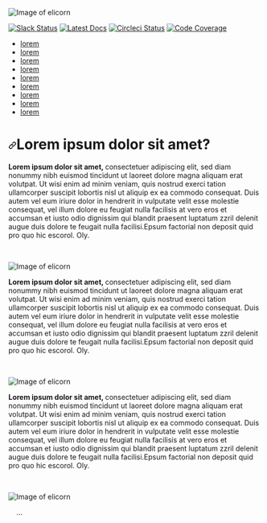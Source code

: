 ![Image of elicorn](https://c0745.paas2.tx.modxcloud.com/assets/images/MIC21001-single-elicorn-green-840x140-a.png)

<p><a href="https://slack.citusdata.com" rel="nofollow"><img src="https://camo.githubusercontent.com/02a19c775bbaf83cfd1f62a8ae110163cd48bda45bce19f64fdb51d54c09ff1a/687474703a2f2f736c61636b2e6369747573646174612e636f6d2f62616467652e737667" alt="Slack Status" data-canonical-src="http://slack.citusdata.com/badge.svg" style="max-width:100%;"></a>
<a href="https://docs.citusdata.com/" rel="nofollow"><img src="https://camo.githubusercontent.com/2c81072c289d1a3fbdb088380d6269c02d4e2493afe02fe64fcff355882aded7/68747470733a2f2f696d672e736869656c64732e696f2f62616467652f646f63732d6c61746573742d627269676874677265656e2e737667" alt="Latest Docs" data-canonical-src="https://img.shields.io/badge/docs-latest-brightgreen.svg" style="max-width:100%;"></a>
<a href="https://circleci.com/gh/citusdata/citus.svg?style=svg" rel="nofollow"><img src="https://camo.githubusercontent.com/da9b83de834ae4f9696234282fcc4725b483e64139acefd364e5e7a5b05e72d2/68747470733a2f2f636972636c6563692e636f6d2f67682f6369747573646174612f63697475732e7376673f7374796c653d737667" alt="Circleci Status" data-canonical-src="https://circleci.com/gh/citusdata/citus.svg?style=svg" style="max-width:100%;"></a>
<a href="https://codecov.io/gh/citusdata/citus/branch/master/graph/badge.svg" rel="nofollow"><img src="https://camo.githubusercontent.com/e64f583b3af595dd47f637e3ed32979364f39f5ceecf7a2ebb6fa91a259b1229/68747470733a2f2f636f6465636f762e696f2f67682f6369747573646174612f63697475732f6272616e63682f6d61737465722f67726170682f62616467652e737667" alt="Code Coverage" data-canonical-src="https://codecov.io/gh/citusdata/citus/branch/master/graph/badge.svg" style="max-width:100%;"></a></p>

<ul>
<li><a href="#what-is-citus">lorem</a></li>
<li><a href="#get-started">lorem</a></li>
<li><a href="#build-apps">lorem</a></li>
<li><a href="#whats-being-worked-on">lorem</a></li>
<li><a href="#architecture">lorem</a></li>
<li><a href="#need-help">lorem</a></li>
<li><a href="#contribute">lorem</a></li>
<li><a href="#license">lorem</a></li>
<li><a href="#read-more">lorem</a></li>
</ul>

<h1><a id="user-content-what-is-yugabytedb" class="anchor" aria-hidden="true" href="#what-is-citus"><svg class="octicon octicon-link" viewBox="0 0 16 16" version="1.1" width="16" height="16" aria-hidden="true"><path fill-rule="evenodd" d="M7.775 3.275a.75.75 0 001.06 1.06l1.25-1.25a2 2 0 112.83 2.83l-2.5 2.5a2 2 0 01-2.83 0 .75.75 0 00-1.06 1.06 3.5 3.5 0 004.95 0l2.5-2.5a3.5 3.5 0 00-4.95-4.95l-1.25 1.25zm-4.69 9.64a2 2 0 010-2.83l2.5-2.5a2 2 0 012.83 0 .75.75 0 001.06-1.06 3.5 3.5 0 00-4.95 0l-2.5 2.5a3.5 3.5 0 004.95 4.95l1.25-1.25a.75.75 0 00-1.06-1.06l-1.25 1.25a2 2 0 01-2.83 0z"></path></svg></a>Lorem ipsum dolor sit amet?</h1>

<p><strong>Lorem ipsum dolor sit amet, </strong>consectetuer adipiscing elit, sed diam nonummy nibh euismod tincidunt ut laoreet dolore magna aliquam erat volutpat. Ut wisi enim ad minim veniam, quis nostrud exerci tation ullamcorper suscipit lobortis nisl ut aliquip ex ea commodo consequat. Duis autem vel eum iriure dolor in hendrerit in vulputate velit esse molestie consequat, vel illum dolore eu feugiat nulla facilisis at vero eros et accumsan et iusto odio dignissim qui blandit praesent luptatum zzril delenit augue duis dolore te feugait nulla facilisi.Epsum factorial non deposit quid pro quo hic escorol. Oly.</p>&nbsp; 

![Image of elicorn](https://c0745.paas2.tx.modxcloud.com/assets/images/MIC21001-github-scale-out-citus-postgres-image.png)


<p><strong>Lorem ipsum dolor sit amet, </strong>consectetuer adipiscing elit, sed diam nonummy nibh euismod tincidunt ut laoreet dolore magna aliquam erat volutpat. Ut wisi enim ad minim veniam, quis nostrud exerci tation ullamcorper suscipit lobortis nisl ut aliquip ex ea commodo consequat. Duis autem vel eum iriure dolor in hendrerit in vulputate velit esse molestie consequat, vel illum dolore eu feugiat nulla facilisis at vero eros et accumsan et iusto odio dignissim qui blandit praesent luptatum zzril delenit augue duis dolore te feugait nulla facilisi.Epsum factorial non deposit quid pro quo hic escorol. Oly.</p>&nbsp; 

![Image of elicorn](https://c0745.paas2.tx.modxcloud.com/assets/images/MIC21002-github-scale-out-citus-postgres-image.png)

<p><strong>Lorem ipsum dolor sit amet, </strong>consectetuer adipiscing elit, sed diam nonummy nibh euismod tincidunt ut laoreet dolore magna aliquam erat volutpat. Ut wisi enim ad minim veniam, quis nostrud exerci tation ullamcorper suscipit lobortis nisl ut aliquip ex ea commodo consequat. Duis autem vel eum iriure dolor in hendrerit in vulputate velit esse molestie consequat, vel illum dolore eu feugiat nulla facilisis at vero eros et accumsan et iusto odio dignissim qui blandit praesent luptatum zzril delenit augue duis dolore te feugait nulla facilisi.Epsum factorial non deposit quid pro quo hic escorol. Oly.</p>&nbsp; 

![Image of elicorn](https://c0745.paas2.tx.modxcloud.com/assets/images/MIC21003-github-scale-out-citus-postgres-image.png)

&nbsp; &nbsp;
...&nbsp;&nbsp; 

&nbsp;&nbsp; 
